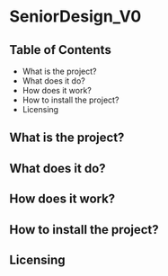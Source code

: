 # SeniorDesign_V0
## Table of  Contents
- What is the project?
- What does it do?
- How does it work?
- How to install the project?
- Licensing
## What is the project?
## What does it do?
## How does it work?
## How to install the project?
## Licensing